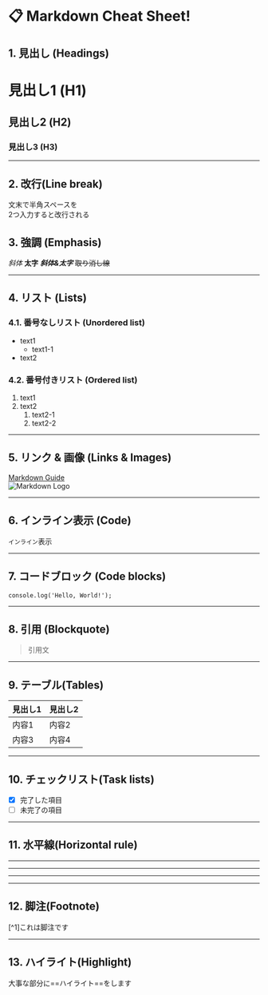 # 📋 Markdown Cheat Sheet!

## 1. 見出し (Headings)

# 見出し1 (H1)
## 見出し2 (H2)
### 見出し3 (H3)

---

## 2. 改行(Line break)
文末で半角スペースを  
2つ入力すると改行される

## 3. 強調 (Emphasis)

*斜体*
**太字**
***斜体&太字***
~~取り消し線~~

---

## 4. リスト (Lists)

### 4.1. 番号なしリスト (Unordered list)

- text1
  - text1-1
- text2

### 4.2. 番号付きリスト (Ordered list)

1. text1
2. text2
   1. text2-1
   2. text2-2

---

## 5. リンク & 画像 (Links & Images)

[Markdown Guide](https://www.markdownguide.org)  
![Markdown Logo](https://markdown-here.com/img/icon256.png)

---

## 6. インライン表示 (Code)

`インライン`表示

---

## 7. コードブロック (Code blocks)

```
console.log('Hello, World!');
```

---

## 8. 引用 (Blockquote)
> 引用文

---

## 9. テーブル(Tables)
| 見出し1 | 見出し2 |
| ------- | ------- |
| 内容1  | 内容2  |
| 内容3  | 内容4  |

---

## 10. チェックリスト(Task lists)
- [x] 完了した項目
- [ ] 未完了の項目

---

## 11. 水平線(Horizontal rule)
---
***
___

---

## 12. 脚注(Footnote)
[^1]これは脚注です

---

## 13. ハイライト(Highlight)
大事な部分に==ハイライト==をします